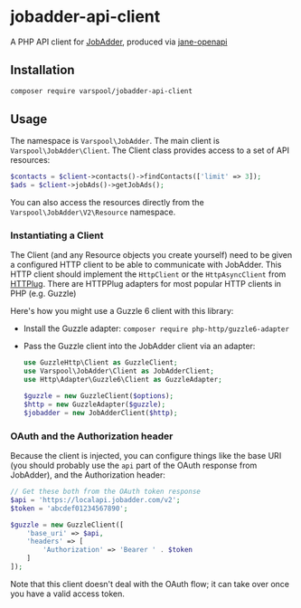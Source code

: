 # jobadder-api-client

A PHP API client for [JobAdder](https://jobadder.com/), produced via [jane-openapi](https://github.com/janephp/openapi/)

## Installation

```bash
composer require varspool/jobadder-api-client
```

## Usage

The namespace is `Varspool\JobAdder`. The main client is `Varspool\JobAdder\Client`. The Client class provides access to
a set of API resources:

```php
$contacts = $client->contacts()->findContacts(['limit' => 3]);
$ads = $client->jobAds()->getJobAds();
```

You can also access the resources directly from the `Varspool\JobAdder\V2\Resource` namespace.

### Instantiating a Client

The Client (and any Resource objects you create yourself) need to be given a configured HTTP client to be able to
communicate with JobAdder. This HTTP client should implement the `HttpClient` or the `HttpAsyncClient` from
[HTTPlug](http://docs.php-http.org/en/latest/httplug/introduction.html). There are HTTPPlug adapters for most popular
HTTP clients in PHP (e.g. Guzzle)

Here's how you might use a Guzzle 6 client with this library:


* Install the Guzzle adapter: `composer require php-http/guzzle6-adapter`
* Pass the Guzzle client into the JobAdder client via an adapter:

  ```php
  use GuzzleHttp\Client as GuzzleClient;
  use Varspool\JobAdder\Client as JobAdderClient;
  use Http\Adapter\Guzzle6\Client as GuzzleAdapter;

  $guzzle = new GuzzleClient($options);
  $http = new GuzzleAdapter($guzzle);
  $jobadder = new JobAdderClient($http);
  ```

### OAuth and the Authorization header

Because the client is injected, you can configure things like the base URI (you should probably use the `api` part of the
OAuth response from JobAdder), and the Authorization header:

```php
// Get these both from the OAuth token response
$api = 'https://localapi.jobadder.com/v2';
$token = 'abcdef01234567890';

$guzzle = new GuzzleClient([
    'base_uri' => $api,
    'headers' => [
        'Authorization' => 'Bearer ' . $token
    ]
]);
```

Note that this client doesn't deal with the OAuth flow; it can take over once you have a valid access token.
